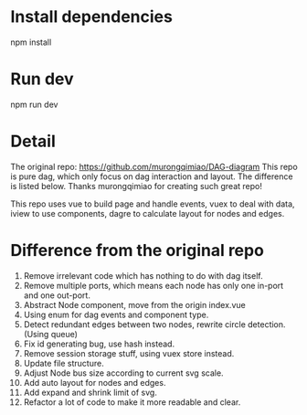 # Install dependencies
npm install

# Run dev
npm run dev

# Detail
The original repo: https://github.com/murongqimiao/DAG-diagram
This repo is pure dag, which only focus on dag interaction and layout. The difference is listed below.
Thanks murongqimiao for creating such great repo!

This repo uses vue to build page and handle events, vuex to deal with data, iview to use components, dagre to calculate layout for nodes and edges.

# Difference from the original repo
1. Remove irrelevant code which has nothing to do with dag itself.
2. Remove multiple ports, which means each node has only one in-port and one out-port.
3. Abstract Node component, move from the origin index.vue
4. Using enum for dag events and component type.
5. Detect redundant edges between two nodes, rewrite circle detection.(Using queue)
6. Fix id generating bug, use hash instead.
7. Remove session storage stuff, using vuex store instead.
8. Update file structure.
9. Adjust Node bus size according to current svg scale.
10. Add auto layout for nodes and edges.
11. Add expand and shrink limit of svg.
12. Refactor a lot of code to make it more readable and clear.

